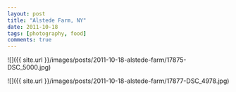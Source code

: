 ```yaml
---
layout: post
title: "Alstede Farm, NY"
date: 2011-10-18
tags: [photography, food]
comments: true
---
```

![]({{ site.url }}/images/posts/2011-10-18-alstede-farm/17875-DSC_5000.jpg)

![]({{ site.url }}/images/posts/2011-10-18-alstede-farm/17877-DSC_4978.jpg)

